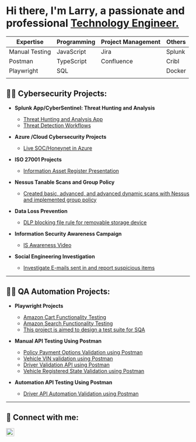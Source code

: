 <h1>Hi there, I'm Larry, a passionate and professional <a href="https://www.linkedin.com/in/larry-wilkes/">Technology Engineer.</a></h1>

| **Expertise**         | **Programming** | **Project Management** | **Others**           |
|-----------------------|-----------------|------------------------|----------------------|
| Manual Testing        | JavaScript      | Jira                   | Splunk               |
| Postman               | TypeScript      | Confluence             | Cribl                |
| Playwright            | SQL             |                        | Docker               |
|                       |                 |                        |                      |

<h2>👨‍💻 Cybersecurity Projects:</h2>

- <b>Splunk App/CyberSentinel: Threat Hunting and Analysis</b>
  - [Threat Hunting and Analysis App](https://github.com/Larry-Wilkes-CyberCloud/CyberySentinel)
  - [Threat Detection Workflows](https://github.com/Larry-Wilkes-CyberCloud/Threat-Detection-Workflows)     
 
- <b>Azure /Cloud Cybersecurity Projects</b>
  - [Live SOC/Honeynet in Azure](https://github.com/Larry-Wilkes-CyberCloud/Azure-Cloud-Soc)
  
- <b>ISO 27001 Projects</b>
    - [Information Asset Register Presentation](https://github.com/Larry-Wilkes-CyberCloud/IAR-Procedure)
    
- <b>Nessus Tanable Scans and Group Policy</b>
   - [Created basic, advanced, and advanced dynamic scans with Nessus and implemented group policy](https://github.com/Larry-Wilkes-CyberCloud/Nessus-Scans)

- <b>Data Loss Prevention</b>
  - [DLP blocking file rule for removable storage device](https://github.com/Larry-Wilkes-CyberCloud/Data-Loss-Prevention)

- <b>Information Security Awareness Campaign</b>
  - [IS Awareness Video](https://github.com/Larry-Wilkes-CyberCloud/Information-Security-Awareness/tree/main)

- <b>Social Engineering Investigation</b>
  - [Investigate E-mails sent in and report suspicious items](https://github.com/Larry-Wilkes-CyberCloud/Social-Engineering-Investigation)
  
---

<h2>👨‍💻 QA Automation Projects:</h2>

- **Playwright Projects**
    - [Amazon Cart Functionality Testing](https://github.com/Larry-Wilkes-CyberCloud/Amazon-Cart-Functionality)
    - [Amazon Search Functionality Testing](https://github.com/Larry-Wilkes-CyberCloud/Amazon-Search-Functionality-Project)
    - [This project is aimed to design a test suite for SQA](https://github.com/Larry-Wilkes-CyberCloud/playwright-tests-sqa)
  
- **Manual API Testing Using Postman**
    - [Policy Payment Options Validation using Postman](https://github.com/Larry-Wilkes-CyberCloud/Policy-Payment-Options)
    - [Vehicle VIN validation using Postman](https://github.com/Larry-Wilkes-CyberCloud/Vin-Validation-using-Postman)
    - [Driver Validation API using Postman](https://github.com/Larry-Wilkes-CyberCloud/Larry-Wilkes-CyberCloud-Driver-Validation-Using-Postman)
    - [Vehicle Registered State Validation using Postman](https://github.com/Larry-Wilkes-CyberCloud/Vehicle-Registered_State-Validation)
  
- **Automation API Testing Using Postman**
    - [Driver API Automation Validation using Postman](https://github.com/Larry-Wilkes-CyberCloud/Driver-API-Automation)

---

<h2> 🤳 Connect with me:</h2>

[<img align="left" alt="Larry Wilkes | LinkedIn" width="22px" src="https://cdn.jsdelivr.net/npm/simple-icons@v3/icons/linkedin.svg" />][linkedin]

[linkedin]: https://www.linkedin.com/in/larry-wilkes-splunk-engineer/
